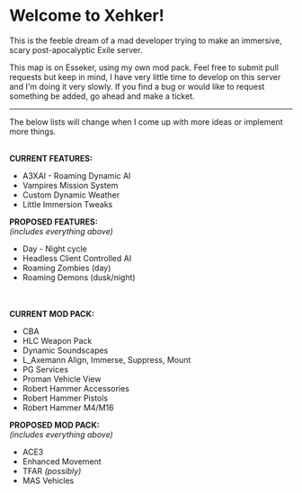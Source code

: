 # Welcome to Xehker!

This is the feeble dream of a mad developer trying to make an immersive, scary post-apocalyptic Exile server.

This map is on Esseker, using my own mod pack. Feel free to submit pull requests but keep in mind, I have very little time to develop on this server and I'm doing it very slowly. If you find a bug or would like to request something be added, go ahead and make a ticket.

---

The below lists will change when I come up with more ideas or implement more things.
<br><br>

**CURRENT FEATURES:**

* A3XAI - Roaming Dynamic AI
* Vampires Mission System
* Custom Dynamic Weather
* Little Immersion Tweaks

**PROPOSED FEATURES:**
<br>*(includes everything above)*

* Day - Night cycle
* Headless Client Controlled AI
* Roaming Zombies (day)
* Roaming Demons (dusk/night)


<br><br>
**CURRENT MOD PACK:**

* CBA
* HLC Weapon Pack
* Dynamic Soundscapes
* L_Axemann Align, Immerse, Suppress, Mount
* PG Services
* Proman Vehicle View
* Robert Hammer Accessories
* Robert Hammer Pistols
* Robert Hammer M4/M16


**PROPOSED MOD PACK:**
<br>*(includes everything above)*

* ACE3
* Enhanced Movement
* TFAR *(possibly)*
* MAS Vehicles
